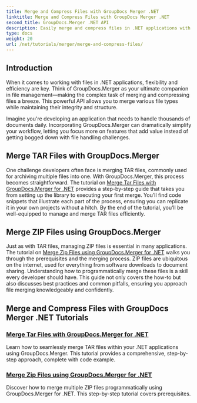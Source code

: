 ```yaml
---
title: Merge and Compress Files with GroupDocs Merger .NET
linktitle: Merge and Compress Files with GroupDocs Merger .NET
second_title: GroupDocs.Merger .NET API
description: Easily merge and compress files in .NET applications with GroupDocs.Merger. Explore tutorials for merging TAR and ZIP files step-by-step.
type: docs
weight: 20
url: /net/tutorials/merger/merge-and-compress-files/
---
```

## Introduction

When it comes to working with files in .NET applications, flexibility and efficiency are key. Think of GroupDocs.Merger as your ultimate companion in file management—making the complex task of merging and compressing files a breeze. This powerful API allows you to merge various file types while maintaining their integrity and structure.

Imagine you're developing an application that needs to handle thousands of documents daily. Incorporating GroupDocs.Merger can dramatically simplify your workflow, letting you focus more on features that add value instead of getting bogged down with file handling challenges.

## Merge TAR Files with GroupDocs.Merger

One challenge developers often face is merging TAR files, commonly used for archiving multiple files into one. With GroupDocs.Merger, this process becomes straightforward. The tutorial on [Merge Tar Files with GroupDocs.Merger for .NET](./merge-tar-files/) provides a step-by-step guide that takes you from setting up the library to executing your first merge. You’ll find code snippets that illustrate each part of the process, ensuring you can replicate it in your own projects without a hitch. By the end of the tutorial, you’ll be well-equipped to manage and merge TAR files efficiently.

## Merge ZIP Files using GroupDocs.Merger

Just as with TAR files, managing ZIP files is essential in many applications. The tutorial on [Merge Zip Files using GroupDocs.Merger for .NET](./merge-zip-files/) walks you through the prerequisites and the merging process. ZIP files are ubiquitous on the internet, used for everything from software downloads to document sharing. Understanding how to programmatically merge these files is a skill every developer should have. This guide not only covers the how-to but also discusses best practices and common pitfalls, ensuring you approach file merging knowledgeably and confidently.

## Merge and Compress Files with GroupDocs Merger .NET Tutorials
### [Merge Tar Files with GroupDocs.Merger for .NET](./merge-tar-files/)
Learn how to seamlessly merge TAR files within your .NET applications using GroupDocs.Merger. This tutorial provides a comprehensive, step-by-step approach, complete with code example.
### [Merge Zip Files using GroupDocs.Merger for .NET](./merge-zip-files/)
Discover how to merge multiple ZIP files programmatically using GroupDocs.Merger for .NET. This step-by-step tutorial covers prerequisites.